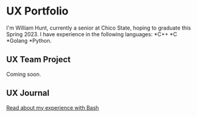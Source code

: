 # UX Portfolio

I'm William Hunt, currently a senior at Chico State, hoping to graduate this Spring 2023. I have experience in the following languages: 
  *C++ 
  *C 
  *Golang 
  *Python. 

## UX Team Project

Coming soon.

## UX Journal

[Read about my experience with Bash](j01/)
